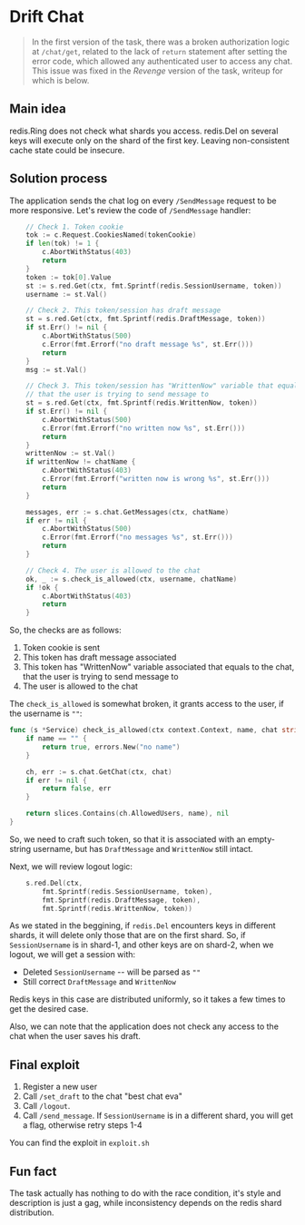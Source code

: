 # Drift Chat

> In the first version of the task, there was a broken authorization logic at `/chat/get`, related to the lack of `return` statement after setting the error code, which allowed any authenticated user to access any chat. This issue was fixed in the *Revenge* version of the task, writeup for which is below.

## Main idea
redis.Ring does not check what shards you access. redis.Del on several keys will execute only on the shard of the first key. Leaving non-consistent cache state could be insecure.

## Solution process
The application sends the chat log on every `/SendMessage` request to be more responsive. Let's review the code of `/SendMessage` handler:

```go
    // Check 1. Token cookie
	tok := c.Request.CookiesNamed(tokenCookie)
	if len(tok) != 1 {
		c.AbortWithStatus(403)
		return
	}
	token := tok[0].Value
	st := s.red.Get(ctx, fmt.Sprintf(redis.SessionUsername, token))
	username := st.Val()

    // Check 2. This token/session has draft message
	st = s.red.Get(ctx, fmt.Sprintf(redis.DraftMessage, token))
	if st.Err() != nil {
		c.AbortWithStatus(500)
		c.Error(fmt.Errorf("no draft message %s", st.Err()))
		return
	}
	msg := st.Val()

    // Check 3. This token/session has "WrittenNow" variable that equals to the chat, 
    // that the user is trying to send message to
	st = s.red.Get(ctx, fmt.Sprintf(redis.WrittenNow, token))
	if st.Err() != nil {
		c.AbortWithStatus(500)
		c.Error(fmt.Errorf("no written now %s", st.Err()))
		return
	}
	writtenNow := st.Val()
	if writtenNow != chatName {
		c.AbortWithStatus(403)
		c.Error(fmt.Errorf("written now is wrong %s", st.Err()))
		return
	}

	messages, err := s.chat.GetMessages(ctx, chatName)
	if err != nil {
		c.AbortWithStatus(500)
		c.Error(fmt.Errorf("no messages %s", st.Err()))
		return
	}

    // Check 4. The user is allowed to the chat
	ok, _ := s.check_is_allowed(ctx, username, chatName)
	if !ok {
		c.AbortWithStatus(403)
		return
	}
```

So, the checks are as follows:

1. Token cookie is sent
2. This token has draft message associated
3. This token has "WrittenNow" variable associated that equals to the chat, that the user is trying to send message to
4. The user is allowed to the chat

The `check_is_allowed` is somewhat broken, it grants access to the user, if the username is `""`:
```go
func (s *Service) check_is_allowed(ctx context.Context, name, chat string) (bool, error) {
	if name == "" {
		return true, errors.New("no name")
	}

	ch, err := s.chat.GetChat(ctx, chat)
	if err != nil {
		return false, err
	}

	return slices.Contains(ch.AllowedUsers, name), nil
}
```

So, we need to craft such token, so that it is associated with an empty-string username, but has `DraftMessage` and `WrittenNow` still intact.

Next, we will review logout logic:
```go
	s.red.Del(ctx,
		fmt.Sprintf(redis.SessionUsername, token),
		fmt.Sprintf(redis.DraftMessage, token),
		fmt.Sprintf(redis.WrittenNow, token))
```

As we stated in the beggining, if `redis.Del` encounters keys in different shards, it will delete only those that are on the first shard. So, if `SessionUsername` is in shard-1, and other keys are on shard-2, when we logout, we will get a session with:
- Deleted `SessionUsername` -- will be parsed as `""`
- Still correct `DraftMessage` and `WrittenNow`

Redis keys in this case are distributed uniformly, so it takes a few times to get the desired case.

Also, we can note that the application does not check any access to the chat when the user saves his draft.

## Final exploit

1. Register a new user
2. Call `/set_draft` to the chat "best chat eva"
3. Call `/logout`. 
4. Call `/send_message`. If `SessionUsername` is in a different shard, you will get a flag, otherwise retry steps 1-4

You can find the exploit in `exploit.sh`

## Fun fact
The task actually has nothing to do with the race condition, it's style and description is just a gag, while inconsistency depends on the redis shard distribution.
